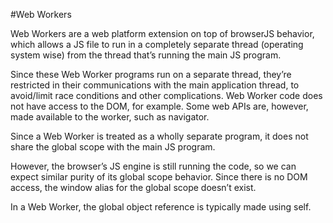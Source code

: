 #Web Workers

Web Workers are a web platform extension on top of browserJS behavior, which allows a JS file to run in a completely
separate thread (operating system wise) from the thread that’s running the main JS program.

Since these Web Worker programs run on a separate thread, they’re restricted in their communications with the main
application thread, to avoid/limit race conditions and other complications. Web Worker code does not have access to
the DOM, for example. Some web APIs are, however, made available to the worker, such as navigator.

Since a Web Worker is treated as a wholly separate program, it does not share the global scope with the main JS program.

However, the browser’s JS engine is still running the code, so we can expect similar purity of its global scope behavior.
Since there is no DOM access, the window alias for the global scope doesn’t exist.

In a Web Worker, the global object reference is typically made using self.
